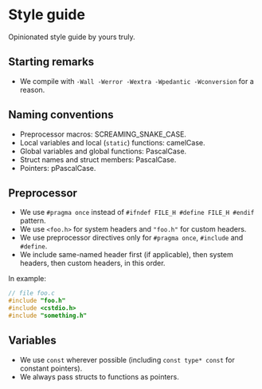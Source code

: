 # Style guide

Opinionated style guide by yours truly.

## Starting remarks
* We compile with `-Wall -Werror -Wextra -Wpedantic -Wconversion` for a reason.

## Naming conventions
* Preprocessor macros: SCREAMING_SNAKE_CASE.
* Local variables and local (`static`) functions: camelCase.
* Global variables and global functions: PascalCase.
* Struct names and struct members: PascalCase.
* Pointers: pPascalCase.

## Preprocessor
* We use `#pragma once` instead of `#ifndef FILE_H #define FILE_H #endif` pattern.
* We use `<foo.h>` for system headers and `"foo.h"` for custom headers.
* We use preprocessor directives only for `#pragma once`, `#include` and `#define`.
* We include same-named header first (if applicable), then system headers, then custom headers, in this order.

In example:
```c
// file foo.c
#include "foo.h"
#include <cstdio.h>
#include "something.h"
```

## Variables
* We use `const` wherever possible (including `const type* const` for constant pointers).
* We always pass structs to functions as pointers.
